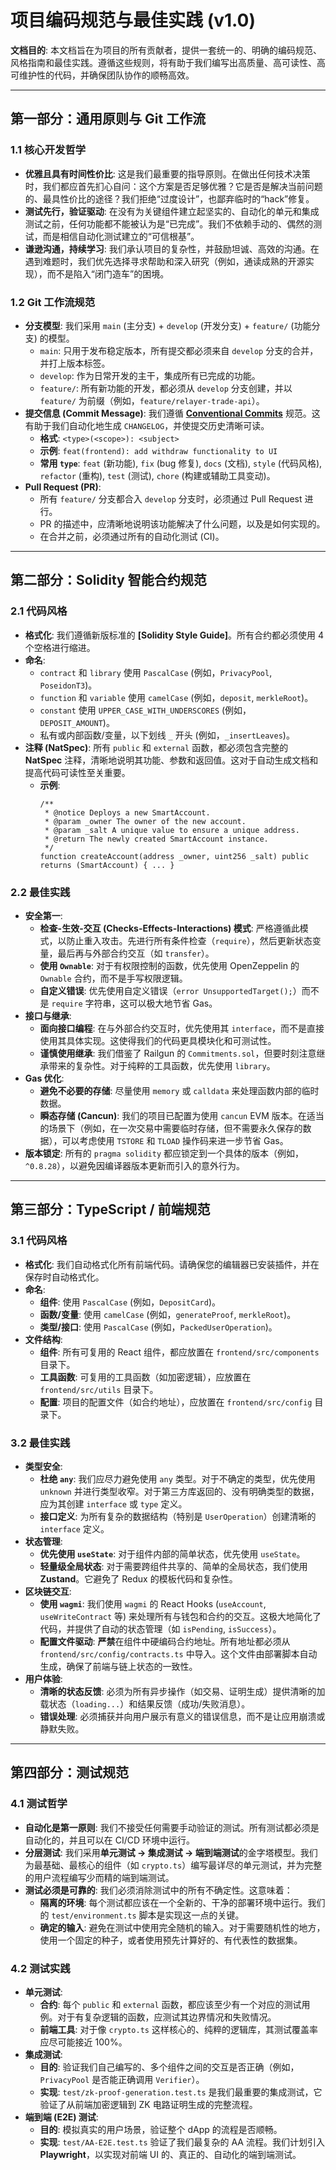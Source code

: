 # 项目编码规范与最佳实践 (v1.0)

**文档目的**: 本文档旨在为项目的所有贡献者，提供一套统一的、明确的编码规范、风格指南和最佳实践。遵循这些规则，将有助于我们编写出高质量、高可读性、高可维护性的代码，并确保团队协作的顺畅高效。

---

## 第一部分：通用原则与 Git 工作流

### 1.1 核心开发哲学

- **优雅且具有时间性价比**: 这是我们最重要的指导原则。在做出任何技术决策时，我们都应首先扪心自问：这个方案是否足够优雅？它是否是解决当前问题的、最具性价比的途径？我们拒绝“过度设计”，也鄙弃临时的“hack”修复。
- **测试先行，验证驱动**: 在没有为关键组件建立起坚实的、自动化的单元和集成测试之前，任何功能都不能被认为是“已完成”。我们不依赖手动的、偶然的测试，而是相信自动化测试建立的“可信根基”。
- **谦逊沟通，持续学习**: 我们承认项目的复杂性，并鼓励坦诚、高效的沟通。在遇到难题时，我们优先选择寻求帮助和深入研究（例如，通读成熟的开源实现），而不是陷入“闭门造车”的困境。

### 1.2 Git 工作流规范

- **分支模型**: 我们采用 `main` (主分支) + `develop` (开发分支) + `feature/` (功能分支) 的模型。
  - `main`: 只用于发布稳定版本，所有提交都必须来自 `develop` 分支的合并，并打上版本标签。
  - `develop`: 作为日常开发的主干，集成所有已完成的功能。
  - `feature/`: 所有新功能的开发，都必须从 `develop` 分支创建，并以 `feature/` 为前缀（例如，`feature/relayer-trade-api`）。
- **提交信息 (Commit Message)**: 我们遵循 **[Conventional Commits](https://www.conventionalcommits.org/)** 规范。这有助于我们自动化地生成 `CHANGELOG`，并使提交历史清晰可读。
  - **格式**: `<type>(<scope>): <subject>`
  - **示例**: `feat(frontend): add withdraw functionality to UI`
  - **常用 `type`**: `feat` (新功能), `fix` (bug 修复), `docs` (文档), `style` (代码风格), `refactor` (重构), `test` (测试), `chore` (构建或辅助工具变动)。
- **Pull Request (PR)**:
  - 所有 `feature/` 分支都合入 `develop` 分支时，必须通过 Pull Request 进行。
  - PR 的描述中，应清晰地说明该功能解决了什么问题，以及是如何实现的。
  - 在合并之前，必须通过所有的自动化测试 (CI)。

---

## 第二部分：Solidity 智能合约规范

### 2.1 代码风格

- **格式化**: 我们遵循新版标准的 **[Solidity Style Guide]**。所有合约都必须使用 4 个空格进行缩进。
- **命名**:
  - `contract` 和 `library` 使用 `PascalCase` (例如，`PrivacyPool`, `PoseidonT3`)。
  - `function` 和 `variable` 使用 `camelCase` (例如，`deposit`, `merkleRoot`)。
  - `constant` 使用 `UPPER_CASE_WITH_UNDERSCORES` (例如，`DEPOSIT_AMOUNT`)。
  - 私有或内部函数/变量，以下划线 `_` 开头 (例如，`_insertLeaves`)。
- **注释 (NatSpec)**: 所有 `public` 和 `external` 函数，都必须包含完整的 **NatSpec** 注释，清晰地说明其功能、参数和返回值。这对于自动生成文档和提高代码可读性至关重要。
  - **示例**:
    ```solidity
    /**
     * @notice Deploys a new SmartAccount.
     * @param _owner The owner of the new account.
     * @param _salt A unique value to ensure a unique address.
     * @return The newly created SmartAccount instance.
     */
    function createAccount(address _owner, uint256 _salt) public returns (SmartAccount) { ... }
    ```

### 2.2 最佳实践

- **安全第一**:
  - **检查-生效-交互 (Checks-Effects-Interactions) 模式**: 严格遵循此模式，以防止重入攻击。先进行所有条件检查（`require`），然后更新状态变量，最后再与外部合约交互（如 `transfer`）。
  - **使用 `Ownable`**: 对于有权限控制的函数，优先使用 OpenZeppelin 的 `Ownable` 合约，而不是手写权限逻辑。
  - **自定义错误**: 优先使用自定义错误（`error UnsupportedTarget();`）而不是 `require` 字符串，这可以极大地节省 Gas。
- **接口与继承**:
  - **面向接口编程**: 在与外部合约交互时，优先使用其 `interface`，而不是直接使用其具体实现。这使得我们的代码更具模块化和可测试性。
  - **谨慎使用继承**: 我们借鉴了 Railgun 的 `Commitments.sol`，但要时刻注意继承带来的复杂性。对于纯粹的工具函数，优先使用 `library`。
- **Gas 优化**:
  - **避免不必要的存储**: 尽量使用 `memory` 或 `calldata` 来处理函数内部的临时数据。
  - **瞬态存储 (Cancun)**: 我们的项目已配置为使用 `cancun` EVM 版本。在适当的场景下（例如，在一次交易中需要临时存储，但不需要永久保存的数据），可以考虑使用 `TSTORE` 和 `TLOAD` 操作码来进一步节省 Gas。
- **版本锁定**: 所有的 `pragma solidity` 都应锁定到一个具体的版本（例如，`^0.8.28`），以避免因编译器版本更新而引入的意外行为。

---

## 第三部分：TypeScript / 前端规范

### 3.1 代码风格

- **格式化**: 我们自动格式化所有前端代码。请确保您的编辑器已安装插件，并在保存时自动格式化。
- **命名**:
  - **组件**: 使用 `PascalCase` (例如，`DepositCard`)。
  - **函数/变量**: 使用 `camelCase` (例如，`generateProof`, `merkleRoot`)。
  - **类型/接口**: 使用 `PascalCase` (例如，`PackedUserOperation`)。
- **文件结构**:
  - **组件**: 所有可复用的 React 组件，都应放置在 `frontend/src/components` 目录下。
  - **工具函数**: 可复用的工具函数（如加密逻辑），应放置在 `frontend/src/utils` 目录下。
  - **配置**: 项目的配置文件（如合约地址），应放置在 `frontend/src/config` 目录下。

### 3.2 最佳实践

- **类型安全**:
  - **杜绝 `any`**: 我们应尽力避免使用 `any` 类型。对于不确定的类型，优先使用 `unknown` 并进行类型收窄。对于第三方库返回的、没有明确类型的数据，应为其创建 `interface` 或 `type` 定义。
  - **接口定义**: 为所有复杂的数据结构（特别是 `UserOperation`）创建清晰的 `interface` 定义。
- **状态管理**:
  - **优先使用 `useState`**: 对于组件内部的简单状态，优先使用 `useState`。
  - **轻量级全局状态**: 对于需要跨组件共享的、简单的全局状态，我们使用 **Zustand**。它避免了 Redux 的模板代码和复杂性。
- **区块链交互**:
  - **使用 `wagmi`**: 我们使用 `wagmi` 的 React Hooks (`useAccount`, `useWriteContract` 等) 来处理所有与钱包和合约的交互。这极大地简化了代码，并提供了自动的状态管理（如 `isPending`, `isSuccess`）。
  - **配置文件驱动**: **严禁**在组件中硬编码合约地址。所有地址都必须从 `frontend/src/config/contracts.ts` 中导入。这个文件由部署脚本自动生成，确保了前端与链上状态的一致性。
- **用户体验**:
  - **清晰的状态反馈**: 必须为所有异步操作（如交易、证明生成）提供清晰的加载状态（`loading...`）和结果反馈（成功/失败消息）。
  - **错误处理**: 必须捕获并向用户展示有意义的错误信息，而不是让应用崩溃或静默失败。

---

## 第四部分：测试规范

### 4.1 测试哲学

- **自动化是第一原则**: 我们不接受任何需要手动验证的测试。所有测试都必须是自动化的，并且可以在 CI/CD 环境中运行。
- **分层测试**: 我们采用**单元测试 -> 集成测试 -> 端到端测试**的金字塔模型。我们为最基础、最核心的组件（如 `crypto.ts`）编写最详尽的单元测试，并为完整的用户流程编写少而精的端到端测试。
- **测试必须是可靠的**: 我们必须消除测试中的所有不确定性。这意味着：
  - **隔离的环境**: 每个测试都应该在一个全新的、干净的部署环境中运行。我们的 `test/environment.ts` 脚本是实现这一点的关键。
  - **确定的输入**: 避免在测试中使用完全随机的输入。对于需要随机性的地方，使用一个固定的种子，或者使用预先计算好的、有代表性的数据集。

### 4.2 测试实践

- **单元测试**:
  - **合约**: 每个 `public` 和 `external` 函数，都应该至少有一个对应的测试用例。对于有复杂逻辑的函数，应测试其边界情况和失败情况。
  - **前端工具**: 对于像 `crypto.ts` 这样核心的、纯粹的逻辑库，其测试覆盖率应尽可能接近 100%。
- **集成测试**:
  - **目的**: 验证我们自己编写的、多个组件之间的交互是否正确（例如，`PrivacyPool` 是否能正确调用 `Verifier`）。
  - **实现**: `test/zk-proof-generation.test.ts` 是我们最重要的集成测试，它验证了从前端加密逻辑到 ZK 电路证明生成的完整流程。
- **端到端 (E2E) 测试**:
  - **目的**: 模拟真实的用户场景，验证整个 dApp 的流程是否顺畅。
  - **实现**: `test/AA-E2E.test.ts` 验证了我们最复杂的 AA 流程。我们计划引入 **Playwright**，以实现对前端 UI 的、真正的、自动化的端到端测试。
